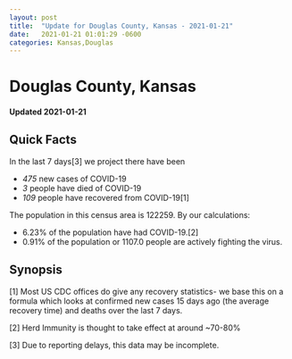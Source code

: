 ```yaml
---
layout: post
title:  "Update for Douglas County, Kansas - 2021-01-21"
date:   2021-01-21 01:01:29 -0600
categories: Kansas,Douglas
---
```


# Douglas County, Kansas
#### Updated 2021-01-21

## Quick Facts

In the last 7 days[3] we project there have been
- *475* new cases of COVID-19
- *3* people have died of COVID-19
- *109* people have recovered from COVID-19[1]

The population in this census area is 122259. By our calculations:
- 6.23% of the population have had COVID-19.[2]
- 0.91% of the population or 1107.0 people are actively fighting the virus.

## Synopsis




[1] Most US CDC offices do give any recovery statistics- we base this on a formula which looks at confirmed new cases
15 days ago (the average recovery time) and deaths over the last 7 days.

[2] Herd Immunity is thought to take effect at around ~70-80%

[3] Due to reporting delays, this data may be incomplete.
 
    